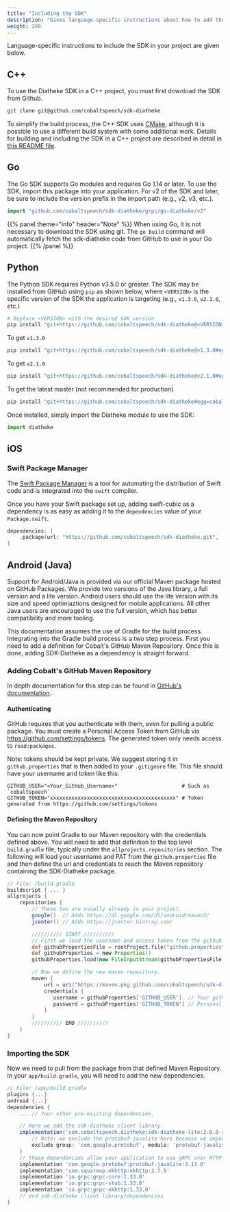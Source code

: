 ```yaml
---
title: "Including the SDK"
description: "Gives language-specific instructions about how to add the SDK to your project."
weight: 200
---
```


Language-specific instructions to include the SDK in your project
are given below.

<!--more-->

## C++

To use the Diatheke SDK in a C++ project, you must first
download the SDK from Github.

```bash
git clone git@github.com/cobaltspeech/sdk-diatheke
```

To simplify the build process, the C++ SDK uses [CMake](http://www.cmake.org),
although it is possible to use a different build system with some additional
work. Details for building and including the SDK in a C++ project are
described in detail in [this README file](https://github.com/cobaltspeech/sdk-diatheke/blob/master/grpc/cpp-diatheke/README.md).


## Go
The Go SDK supports Go modules and requires Go 1.14 or later. To use the
SDK, import this package into your application. For v2 of the SDK and later,
be sure to include the version prefix in the import path (e.g., v2, v3, etc.).

``` go
import "github.com/cobaltspeech/sdk-diatheke/grpc/go-diatheke/v2"
```

{{% panel theme="info" header="Note" %}}
When using Go, it is not necessary to download the SDK using git.
The `go build` command will automatically fetch the sdk-diatheke code
from GitHub to use in your Go project.
{{% /panel %}}


## Python
The Python SDK requires Python v3.5.0 or greater. The SDK may be installed
from GitHub using `pip` as shown below, where `<VERSION>` is the specific
version of the SDK the application is targeting (e.g., `v1.3.0`, `v2.1.0`, etc.)

```bash
# Replace <VERSION> with the desired SDK version
pip install "git+https://github.com/cobaltspeech/sdk-diatheke@<VERSION>#egg=cobalt-diatheke&subdirectory=grpc/py-diatheke"
```

To get `v1.3.0`
```bash
pip install "git+https://github.com/cobaltspeech/sdk-diatheke@v1.3.0#egg=cobalt-diatheke&subdirectory=grpc/py-diatheke"
```

To get `v2.1.0`
```bash
pip install "git+https://github.com/cobaltspeech/sdk-diatheke@v2.1.0#egg=cobalt-diatheke&subdirectory=grpc/py-diatheke"
```

To get the latest master (not recommended for production)
```bash
pip install "git+https://github.com/cobaltspeech/sdk-diatheke#egg=cobalt-diatheke&subdirectory=grpc/py-diatheke"
```

Once installed, simply import the Diatheke module to use the SDK:

```python
import diatheke
```

## iOS

### Swift Package Manager

The [Swift Package Manager](https://swift.org/package-manager/) is a tool
for automating the distribution of Swift code and is integrated into the
`swift` compiler.

Once you have your Swift package set up, adding swift-cubic as a
dependency is as easy as adding it to the `dependencies` value of your
`Package.swift`.

```swift
dependencies: [
    .package(url: "https://github.com/cobaltspeech/sdk-diatheke.git", .upToNextMajor(from: "2.1.1"))
]
```

## Android (Java)

Support for Android/Java is provided via our official Maven package hosted on GitHub Packages.
We provide two versions of the Java library, a full version and a lite version.
Android users should use the lite version with its size and speed optimiaztions designed for mobile applications.
All other Java users are encouraged to use the full version, which has better compatibility and more tooling.

This documentation assumes the use of Gradle for the build process.
Integrating into the Gradle build process is a two step process.
First you need to add a definition for Cobalt's GitHub Maven Repository.
Once this is done, adding SDK-Diatheke as a dependency is straight forward.

### Adding Cobalt's GitHub Maven Repository

In depth documentation for this step can be found in [GitHub's documentation](https://docs.github.com/en/free-pro-team@latest/packages/using-github-packages-with-your-projects-ecosystem/configuring-apache-maven-for-use-with-github-packages#installing-a-package).

#### Authenticating

GitHub requires that you authenticate with them, even for pulling a public package.
You must create a Personal Access Token from GitHub via https://github.com/settings/tokens.
The generated token only needs access to `read:packages`.

Note: tokens should be kept private.  We suggest storing it in `github.properties` that is then added to your `.gitignore` file.
This file should have your username and token like this:

```properties
GITHUB_USER="<Your_GitHub_Username>"                     # Such as `cobaltspeech`
GITHUB_TOKEN="xxxxxxxxxxxxxxxxxxxxxxxxxxxxxxxxxxxxxxxxx" # Token generated from https://github.com/settings/tokens
```

#### Defining the Maven Repository

You can now point Gradle to our Maven repository with the credentials defined above.
You will need to add that definition to the top level `build.gradle` file, typically under the `allprojects.repositories` section.
The following will load your username and PAT from the `github.properties` file and then define the url and credentials to reach the Maven repository containing the SDK-Diatheke package.

```groovy
// File: /build.gradle
buildscript { ... }
allprojects {
    repositories {
        // These two are usually already in your project.
        google()  // Adds https://dl.google.com/dl/android/maven2/
        jcenter() // Adds https://jcenter.bintray.com/

        ////////// START //////////
        // First we load the username and access token from the github.properties file
        def githubPropertiesFile = rootProject.file("github.properties")
        def githubProperties = new Properties()
        githubProperties.load(new FileInputStream(githubPropertiesFile))

        // Now we define the new maven repository.
        maven {
            url = uri("https://maven.pkg.github.com/cobaltspeech/sdk-diatheke")
            credentials {
               username = githubProperties['GITHUB_USER']  // Your github username
               password = githubProperties['GITHUB_TOKEN'] // Personal Access Token created from https://github.com/settings/tokens
            }
        }
        ////////// END //////////
    }
}
```

### Importing the SDK

Now we need to pull from the package from that defined Maven Repository.
In your `app/build.gradle`, you will need to add the new dependencies.

```groovy
// File: /app/build.gradle
plugins {...}
android {...}
dependencies {
    ... // Your other pre-existing dependencies.

    // Here we add the sdk-diatheke client library.
    implementation('com.cobaltspeech.diatheke:sdk-diatheke-lite:2.0.0-rc1') {
        // Note: we exclude the protobuf-javalite here because we import it below.
        exclude group: 'com.google.protobuf', module: 'protobuf-javalite'
    }
    // These dependencies allow your application to use gRPC over HTTP.
    implementation 'com.google.protobuf:protobuf-javalite:3.13.0'
    implementation 'com.squareup.okhttp:okhttp:2.7.5'
    implementation 'io.grpc:grpc-core:1.33.0'
    implementation 'io.grpc:grpc-stub:1.33.0'
    implementation 'io.grpc:grpc-okhttp:1.33.0'
    // end sdk-diatheke client library/dependencies
}
```
